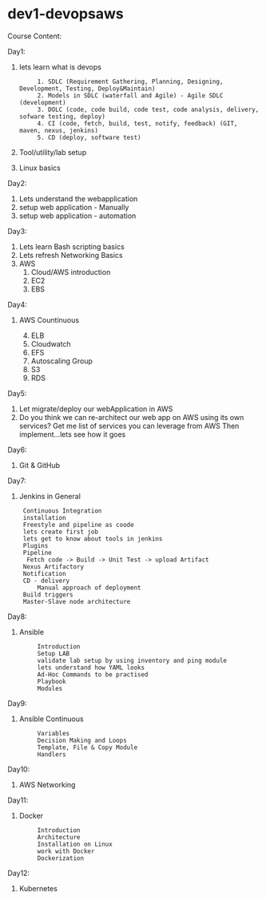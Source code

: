 # dev1-devopsaws

Course Content:

Day1: 
   1. lets learn what is devops

               1. SDLC (Requirement Gathering, Planning, Designing, Development, Testing, Deploy&Maintain)
               2. Models in SDLC (waterfall and Agile) - Agile SDLC (development)
               3. DOLC (code, code build, code test, code analysis, delivery, sofware testing, deploy)
               4. CI (code, fetch, build, test, notify, feedback) (GIT, maven, nexus, jenkins)
               5. CD (deploy, software test)
   2. Tool/utility/lab setup
   3. Linux basics

Day2:
   1. Lets understand the webapplication
   2. setup web application - Manually
   3. setup web application - automation

Day3:
   1. Lets learn Bash scripting basics
   2. Lets refresh Networking Basics
   3. AWS
         1. Cloud/AWS introduction
         2. EC2
         3. EBS


Day4:
   1. AWS Countinuous
   
        4. ELB
        5. Cloudwatch
        6. EFS
        7. Autoscaling Group
        8. S3
        9. RDS
   
Day5:
   1. Let migrate/deploy our webApplication in AWS
   2. Do you think we can re-architect our web app on AWS using its own services?
       Get me list of services you can leverage from AWS
       Then implement...lets see how it goes

Day6:
   1. Git & GitHub

Day7:
   1. Jenkins in General
           
           Continuous Integration
           installation
           Freestyle and pipeline as coode
           lets create first job
           lets get to know about tools in jenkins
           Plugins
           Pipeline
            Fetch code -> Build -> Unit Test -> upload Artifact
           Nexus Artifactory
           Notification
           CD - delivery
               Manual approach of deployment
           Build triggers
           Master-Slave node architecture           
         

Day8:
   1. Ansible

               Introduction
               Setup LAB
               validate lab setup by using inventory and ping module
               lets understand how YAML looks
               Ad-Hoc Commands to be practised
               Playbook
               Modules
      
 Day9:
   1. Ansible Continuous

               Variables
               Decision Making and Loops
               Template, File & Copy Module
               Handlers

Day10:
   1. AWS Networking

Day11:
   1. Docker

               Introduction
               Architecture
               Installation on Linux
               work with Docker
               Dockerization

Day12:
   1. Kubernetes


